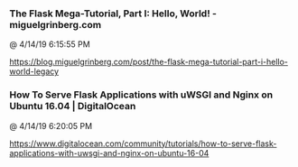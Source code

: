﻿

### The Flask Mega-Tutorial, Part I: Hello, World! - miguelgrinberg.com
@ 4/14/19 6:15:55 PM

https://blog.miguelgrinberg.com/post/the-flask-mega-tutorial-part-i-hello-world-legacy



### How To Serve Flask Applications with uWSGI and Nginx on Ubuntu 16.04 | DigitalOcean
@ 4/14/19 6:20:05 PM

https://www.digitalocean.com/community/tutorials/how-to-serve-flask-applications-with-uwsgi-and-nginx-on-ubuntu-16-04

